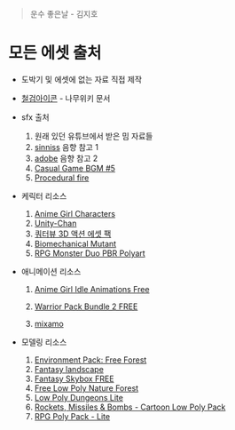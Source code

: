 > 운수 좋은날 - 김지호

# 모든 에셋 출처

- 도박기 및 에셋에 없는 자료 직접 제작
- [철검아이콘](https://namu.wiki/w/%EB%A7%88%EC%9D%B8%ED%81%AC%EB%9E%98%ED%94%84%ED%8A%B8) - 나무위키 문서
- sfx 출처 
  1. 원래 있던 유튜브에서 받은 밈 자료들
  2. [sinniss](https://sonniss.com/gameaudiogdc) 음향 참고 1
  3. [adobe](https://www.adobe.com/products/audition/offers/AdobeAuditionDLCSFX.html) 음향 참고 2
  4. [Casual Game BGM #5](https://assetstore.unity.com/packages/audio/music/casual-game-bgm-5-135943)
  5. [Procedural fire](https://assetstore.unity.com/packages/vfx/particles/fire-explosions/procedural-fire-141496)
- 케릭터 리소스
  1. [Anime Girl Characters ](https://assetstore.unity.com/packages/3d/characters/humanoids/casual-1-anime-girl-characters-185076)
  2. [Unity-Chan](https://assetstore.unity.com/packages/3d/characters/unity-chan-model-18705)
  3. [쿼터뷰 3D 액션 에셋 팩](https://assetstore.unity.com/packages/3d/characters/quarter-view-3d-action-assets-pack-188720)
  4. [Biomechanical Mutant](https://assetstore.unity.com/packages/3d/characters/humanoids/sci-fi/free-biomechanical-mutant-166330)
  5. [RPG Monster Duo PBR Polyart](https://assetstore.unity.com/packages/3d/characters/creatures/rpg-monster-duo-pbr-polyart-157762)
- 애니메이션 리소스

  1. [Anime Girl Idle Animations Free](https://assetstore.unity.com/packages/3d/animations/anime-girl-idle-animations-free-150406)

  2. [Warrior Pack Bundle 2 FREE](https://assetstore.unity.com/packages/3d/animations/warrior-pack-bundle-2-free-42454)

  3. [mixamo](https://www.mixamo.com/)
- 모델링 리소스
  1. [Environment Pack: Free Forest](https://assetstore.unity.com/packages/3d/vegetation/environment-pack-free-forest-sample-168396)
  2. [Fantasy landscape](http://assetstore.unity.com/packages/p/fantasy-landscape-103573)
  3. [Fantasy Skybox FREE](https://assetstore.unity.com/packages/2d/textures-materials/sky/fantasy-skybox-free-18353)
  4. [Free Low Poly Nature Forest](https://assetstore.unity.com/packages/3d/environments/landscapes/free-low-poly-nature-forest-205742)
  5. [Low Poly Dungeons Lite](https://assetstore.unity.com/packages/3d/environments/dungeons/low-poly-dungeons-lite-177937)
  6. [Rockets, Missiles & Bombs - Cartoon Low Poly Pack](https://assetstore.unity.com/packages/3d/props/weapons/rockets-missiles-bombs-cartoon-low-poly-pack-73141)
  7. [RPG Poly Pack - Lite](https://assetstore.unity.com/packages/3d/environments/landscapes/rpg-poly-pack-lite-148410)
